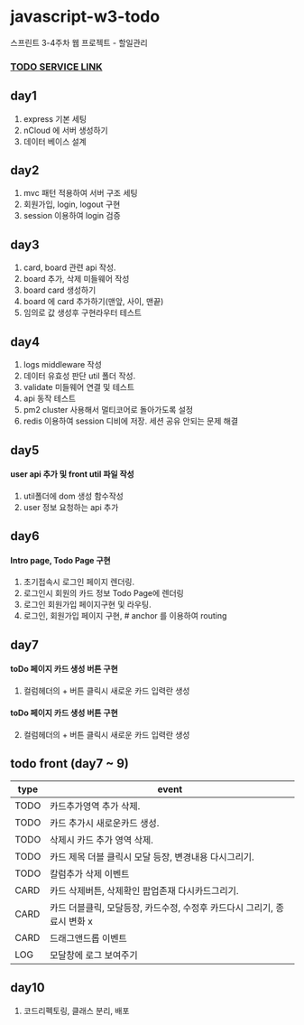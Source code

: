 # javascript-w3-todo
스프린트 3-4주차 웹 프로젝트 - 할일관리

### [TODO SERVICE LINK](http://115.85.183.220/) 

## day1

1. express 기본 세팅
2. nCloud 에 서버 생성하기
3. 데이터 베이스 설계


## day2

1. mvc 패턴 적용하여 서버 구조 세팅
2. 회원가입, login, logout 구현
3. session 이용하여 login 검증


## day3

1. card, board 관련 api 작성.
2. board 추가, 삭제 미들웨어 작성
3. board card 생성하기 
4. board 에 card 추가하기(맨앞, 사이, 맨끝)
5. 임의로 값 생성후 구현라우터 테스트

## day4

1. logs middleware 작성
2. 데이터 유효성 판단 util 폴더 작성.
3. validate 미들웨어 연결 및 테스트 
4. api 동작 테스트 
5. pm2 cluster 사용해서 멀티코어로 돌아가도록 설정
6. redis 이용하여 session 디비에 저장. 세션 공유 안되는 문제 해결 


## day5

#### user api 추가 및 front  util 파일 작성
1. util폴더에  dom 생성 함수작성
2. user 정보 요청하는 api 추가

## day6

#### Intro page, Todo Page 구현

1. 초기접속시 로그인 페이지 렌더링.
2. 로그인시 회원의 카드 정보 Todo Page에 렌더링
3. 로그인 회원가입 페이지구현 및 라우팅.
4. 로그인, 회원가입 페이지 구현, # anchor 를 이용하여 routing

## day7

#### toDo 페이지 카드 생성 버튼 구현
1. 컬럼헤더의 + 버튼 클릭시 새로운 카드 입력란 생성

#### toDo 페이지 카드 생성 버튼 구현
2. 컬럼헤더의 + 버튼 클릭시 새로운 카드 입력란 생성



## todo front (day7 ~ 9)

|type |event |
|-----|------|
|TODO  | 카드추가영역 추가 삭제.  |
|TODO  | 카드 추가시 새로운카드 생성. |
|TODO  |  삭제시 카드 추가 영역 삭제.  |
|TODO  |  카드 제목 더블 클릭시 모달 등장, 변경내용 다시그리기. |
|TODO  | 칼럼추가 삭제 이벤트 |
|CARD  | 카드 삭제버튼, 삭제확인 팝업존재 다시카드그리기. |
|CARD  | 카드 더블클릭, 모달등장, 카드수정, 수정후 카드다시 그리기, 종료시 변화 x |
|CARD  |드래그앤드롭 이벤트   |
|LOG   |  모달창에 로그 보여주기  |


## day10

1. 코드리펙토링, 클래스 분리, 배포